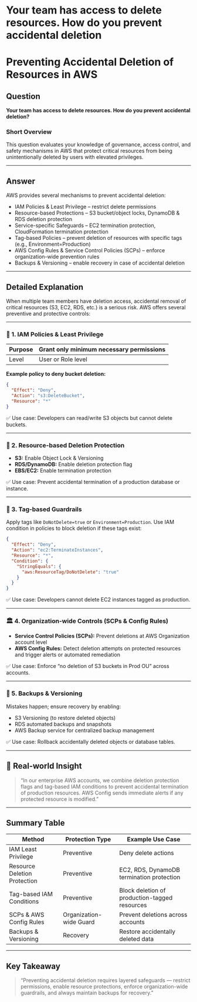 # Your team has access to delete resources. How do you prevent accidental deletion

# Preventing Accidental Deletion of Resources in AWS

## Question

**Your team has access to delete resources. How do you prevent accidental deletion?**

### Short Overview

This question evaluates your knowledge of governance, access control, and safety mechanisms in AWS that protect critical resources from being unintentionally deleted by users with elevated privileges.

---

## Answer

AWS provides several mechanisms to prevent accidental deletion:

- IAM Policies & Least Privilege – restrict delete permissions  
- Resource-based Protections – S3 bucket/object locks, DynamoDB & RDS deletion protection  
- Service-specific Safeguards – EC2 termination protection, CloudFormation termination protection  
- Tag-based Policies – prevent deletion of resources with specific tags (e.g., Environment=Production)  
- AWS Config Rules & Service Control Policies (SCPs) – enforce organization-wide prevention rules  
- Backups & Versioning – enable recovery in case of accidental deletion  

---

## Detailed Explanation

When multiple team members have deletion access, accidental removal of critical resources (S3, EC2, RDS, etc.) is a serious risk. AWS offers several preventive and protective controls:

---

### 🔐 1. IAM Policies & Least Privilege

| Purpose | Grant only minimum necessary permissions                      |
|---------|--------------------------------------------------------------|
| Level   | User or Role level                                           |

**Example policy to deny bucket deletion:**

```json
{
  "Effect": "Deny",
  "Action": "s3:DeleteBucket",
  "Resource": "*"
}
```


✅ Use case: Developers can read/write S3 objects but cannot delete buckets.

---

### 🛑 2. Resource-based Deletion Protection

- **S3:** Enable Object Lock & Versioning  
- **RDS/DynamoDB:** Enable deletion protection flag  
- **EBS/EC2:** Enable termination protection  

✅ Use case: Prevent accidental termination of a production database or instance.

---

### 📛 3. Tag-based Guardrails

Apply tags like `DoNotDelete=true` or `Environment=Production`. Use IAM condition in policies to block deletion if these tags exist:


```json
{
  "Effect": "Deny",
  "Action": "ec2:TerminateInstances",
  "Resource": "*",
  "Condition": {
    "StringEquals": {
      "aws:ResourceTag/DoNotDelete": "true"
    }
  }
}
```


✅ Use case: Developers cannot delete EC2 instances tagged as production.

---

### 🏛 4. Organization-wide Controls (SCPs & Config Rules)

- **Service Control Policies (SCPs):** Prevent deletions at AWS Organization account level  
- **AWS Config Rules:** Detect deletion attempts on protected resources and trigger alerts or automated remediation  

✅ Use case: Enforce “no deletion of S3 buckets in Prod OU” across accounts.

---

### 💾 5. Backups & Versioning

Mistakes happen; ensure recovery by enabling:

- S3 Versioning (to restore deleted objects)  
- RDS automated backups and snapshots  
- AWS Backup service for centralized backup management  

✅ Use case: Rollback accidentally deleted objects or database tables.

---

## 🧠 Real-world Insight

> “In our enterprise AWS accounts, we combine deletion protection flags and tag-based IAM conditions to prevent accidental termination of production resources. AWS Config sends immediate alerts if any protected resource is modified.”

---

## Summary Table

| Method                 | Protection Type          | Example Use Case                            |
|------------------------|--------------------------|--------------------------------------------|
| IAM Least Privilege    | Preventive              | Deny delete actions                        |
| Resource Deletion Protection | Preventive         | EC2, RDS, DynamoDB termination protection  |
| Tag-based IAM Conditions | Preventive             | Block deletion of production-tagged resources|
| SCPs & AWS Config Rules | Organization-wide Guard | Prevent deletions across accounts          |
| Backups & Versioning    | Recovery                | Restore accidentally deleted data          |

---

## Key Takeaway

> “Preventing accidental deletion requires layered safeguards — restrict permissions, enable resource protections, enforce organization-wide guardrails, and always maintain backups for recovery.”

